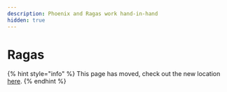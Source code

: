 ```yaml
---
description: Phoenix and Ragas work hand-in-hand
hidden: true
---
```


# Ragas

{% hint style="info" %}
This page has moved, check out the new location [here](https://docs.arize.com/phoenix/integrations/evaluation-libraries/ragas).
{% endhint %}
